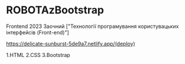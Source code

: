 # ROBOTAzBootstrap

Frontend 2023 Заочний ["Технології програмування користувацьких інтерфейсів (Front-end)"]

https://delicate-sunburst-5de9a7.netlify.app/(deploy)

1.HTML
2.CSS
3.Bootstrap


